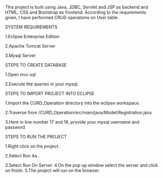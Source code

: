 This project is built using Java, JDBC, Servlet and JSP as backend and HTML, CSS and Bootstrap as frontend. According to the requirements given, I have performed CRUD operations on User table.

SYSTEM REQUIREMENTS

1.Eclipse Enterprise Edition

2.Apache Tomcat Server

3.Mysql Server

STEPS TO CREATE DATABASE

1.Open mvc.sql

2.Execute the queries in your mysql.

STEPS TO IMPORT PROJECT INTO ECLIPSE

1.Import the CURD_Operation directory into the eclipse workspace.

2.Traverse from /CURD_Operation/src/main/java/Model/Registration.java

3.Here in line number 17 and 18, provide your mysql username and password.

STEPS TO RUN THE PROJECT

1.Right click on the project.

2.Select Run As..

3.Select Run On Server.
4.On the pop up window select the server and click on finish.
5.The project will run on the browser.
